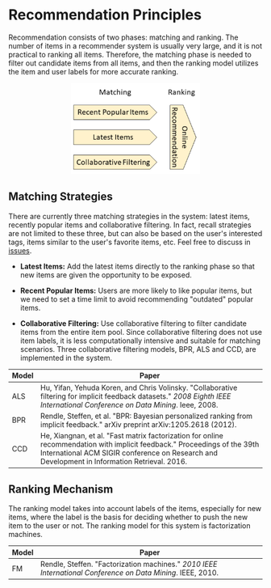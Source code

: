 # Recommendation Principles

Recommendation consists of two phases: matching and ranking. The number of items in a recommender system is usually very large, and it is not practical to ranking all items. Therefore, the matching phase is needed to filter out candidate items from all items, and then the ranking model utilizes the item and user labels for more accurate ranking.

<center><img src="img/dataflow.png" height="180"></center>

## Matching Strategies

There are currently three matching strategies in the system: latest items, recently popular items and collaborative filtering. In fact, recall strategies are not limited to these three, but can also be based on the user's interested tags, items similar to the user's favorite items, etc. Feel free to discuss in [issues](https://github.com/zhenghaoz/gorse/issues).

- **Latest Items:** Add the latest items directly to the ranking phase so that new items are given the opportunity to be exposed.

- **Recent Popular Items:** Users are more likely to like popular items, but we need to set a time limit to avoid recommending "outdated" popular items.

- **Collaborative Filtering:** Use collaborative filtering to filter candidate items from the entire item pool. Since collaborative filtering does not use item labels, it is less computationally intensive and suitable for matching scenarios. Three collaborative filtering models, BPR, ALS and CCD, are implemented in the system.

| Model | Paper |
| ---- | ------------------------------------------------------------ |
| ALS  | Hu, Yifan, Yehuda Koren, and Chris Volinsky. "Collaborative filtering for implicit feedback datasets." *2008 Eighth IEEE International Conference on Data Mining*. Ieee, 2008. |
| BPR  | Rendle, Steffen, et al. "BPR: Bayesian personalized ranking from implicit feedback." arXiv preprint arXiv:1205.2618 (2012). |
| CCD | He, Xiangnan, et al. "Fast matrix factorization for online recommendation with implicit feedback." Proceedings of the 39th International ACM SIGIR conference on Research and Development in Information Retrieval. 2016. |

## Ranking Mechanism

The ranking model takes into account labels of the items, especially for new items, where the label is the basis for deciding whether to push the new item to the user or not. The ranking model for this system is factorization machines.

| Model | Paper |
| - | - |
| FM | Rendle, Steffen. "Factorization machines." *2010 IEEE International Conference on Data Mining*. IEEE, 2010. |
